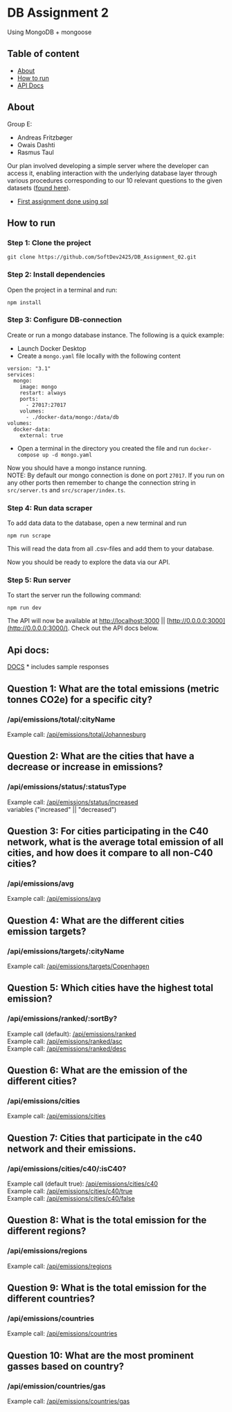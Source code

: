 # DB Assignment 2

Using MongoDB + mongoose

## Table of content

- [About](#about)
- [How to run](#how-to-run)
- [API Docs](#api-docs)

## About

Group E:

- Andreas Fritzbøger
- Owais Dashti
- Rasmus Taul

Our plan involved developing a simple server where the developer can access it,
enabling interaction with the underlying database layer through various procedures
corresponding to our 10 relevant questions to the given datasets ([found here](https://github.com/SoftDev2425/DB_Assignment_02/tree/master/src/scraper/data)). <br>

- [First assignment done using sql](https://github.com/SoftDev2425/DB_Assignment_01)

## How to run

### Step 1: Clone the project

```
git clone https://github.com/SoftDev2425/DB_Assignment_02.git
```

### Step 2: Install dependencies

Open the project in a terminal and run:

```
npm install
```

### Step 3: Configure DB-connection

Create or run a mongo database instance. The following is a quick example:

- Launch Docker Desktop
- Create a `mongo.yaml` file locally with the following content

```
version: "3.1"
services:
  mongo:
    image: mongo
    restart: always
    ports:
      - 27017:27017
    volumes:
      - ./docker-data/mongo:/data/db
volumes:
  docker-data:
    external: true
```

- Open a terminal in the directory you created the file and run `docker-compose up -d mongo.yaml`

Now you should have a mongo instance running. <br>
NOTE: By default our mongo connection is done on port `27017`. If you run on any other ports then remember to change the connection string in `src/server.ts` and `src/scraper/index.ts`.

### Step 4: Run data scraper

To add data data to the database, open a new terminal and run

```
npm run scrape
```

This will read the data from all .csv-files and add them to your database.

Now you should be ready to explore the data via our API.

### Step 5: Run server

To start the server run the following command:

```
npm run dev
```

The API will now be available at [http://localhost:3000](http://localhost:3000/) || [http://0.0.0.0:3000](http://0.0.0.0:3000/). Check out the API docs below.

## Api docs:

[DOCS](https://docs.google.com/document/d/1EWZ7qr1UmAC5B766JUoVxhJM8ysa296O6u1XBFe5CsI/edit?usp=sharing) \* includes sample responses

## Question 1: What are the total emissions (metric tonnes CO2e) for a specific city?

### /api/emissions/total/:cityName

Example call: [/api/emissions/total/Johannesburg](http://localhost:3000/api/emissions/total/Johannesburg)<br>

## Question 2: What are the cities that have a decrease or increase in emissions?

### /api/emissions/status/:statusType

Example call: [/api/emissions/status/increased](http://localhost:3000/api/emissions/status/increased)<br>
variables ("increased" || "decreased")

## Question 3: For cities participating in the C40 network, what is the average total emission of all cities, and how does it compare to all non-C40 cities?

### /api/emissions/avg

Example call: [/api/emissions/avg](http://localhost:3000/api/emissions/avg)<br>

## Question 4: What are the different cities emission targets?

### /api/emissions/targets/:cityName

Example call: [/api/emissions/targets/Copenhagen](http://localhost:3000/api/emissions/targets/Copenhagen)<br>

## Question 5: Which cities have the highest total emission?

### /api/emissions/ranked/:sortBy?

Example call (default): [/api/emissions/ranked](http://localhost:3000/api/emissions/ranked)<br>
Example call: [/api/emissions/ranked/asc](http://localhost:3000/api/emissions/ranked/asc)<br>
Example call: [/api/emissions/ranked/desc](http://localhost:3000/api/emissions/ranked/desc)<br>

## Question 6: What are the emission of the different cities?

### /api/emissions/cities

Example call: [/api/emissions/cities](http://localhost:3000/api/emissions/cities)<br>

## Question 7: Cities that participate in the c40 network and their emissions.

### /api/emissions/cities/c40/:isC40?

Example call (default true): [/api/emissions/cities/c40](http://localhost:3000/api/emissions/cities/c40)<br>
Example call: [/api/emissions/cities/c40/true](http://localhost:3000/api/emissions/cities/c40/true)<br>
Example call: [/api/emissions/cities/c40/false](http://localhost:3000/api/emissions/cities/c40/false)

## Question 8: What is the total emission for the different regions?

### /api/emissions/regions

Example call: [/api/emissions/regions](http://localhost:3000/api/emissions/regions)<br>

## Question 9: What is the total emission for the different countries?

### /api/emissions/countries

Example call: [/api/emissions/countries](http://localhost:3000/api/emissions/countries)<br>

## Question 10: What are the most prominent gasses based on country?

### /api/emission/countries/gas

Example call: [/api/emissions/countries/gas](http://localhost:3000/api/emissions/countries/gas)
